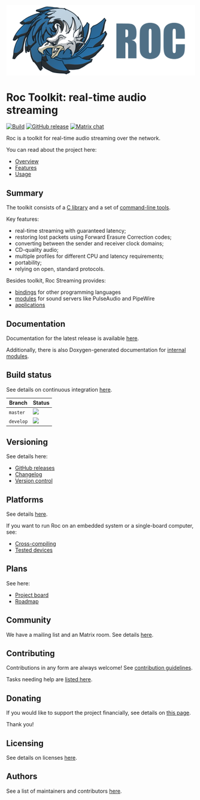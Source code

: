 ![](docs/images/logo.png)

# Roc Toolkit: real-time audio streaming

[![Build](https://github.com/roc-streaming/roc-toolkit/workflows/build/badge.svg?branch=master)](https://github.com/roc-streaming/roc-toolkit/actions/workflows/build.yml?query=branch%3Amaster) [![GitHub release](https://img.shields.io/github/release/roc-streaming/roc-toolkit.svg)](https://github.com/roc-streaming/roc-toolkit/releases) [![Matrix chat](https://matrix.to/img/matrix-badge.svg)](https://app.element.io/#/room/#roc-streaming:matrix.org)

Roc is a toolkit for real-time audio streaming over the network.

You can read about the project here:

* [Overview](https://roc-streaming.org/toolkit/docs/about_project/overview.html)
* [Features](https://roc-streaming.org/toolkit/docs/about_project/features.html)
* [Usage](https://roc-streaming.org/toolkit/docs/about_project/usage.html)

Summary
-------

The toolkit consists of a [C library](https://roc-streaming.org/toolkit/docs/api.html) and a set of [command-line tools](https://roc-streaming.org/toolkit/docs/tools/command_line_tools.html).

Key features:

* real-time streaming with guaranteed latency;
* restoring lost packets using Forward Erasure Correction codes;
* converting between the sender and receiver clock domains;
* CD-quality audio;
* multiple profiles for different CPU and latency requirements;
* portability;
* relying on open, standard protocols.

Besides toolkit, Roc Streaming provides:

* [bindings](https://roc-streaming.org/toolkit/docs/api/bindings.html) for other programming languages
* [modules](https://roc-streaming.org/toolkit/docs/tools/sound_server_modules.html) for sound servers like PulseAudio and PipeWire
* [applications](https://roc-streaming.org/toolkit/docs/tools/applications.html)

Documentation
-------------

Documentation for the latest release is available [here](https://roc-streaming.org/toolkit/docs/).

Additionally, there is also Doxygen-generated documentation for [internal modules](https://roc-streaming.org/toolkit/doxygen/).

Build status
------------

See details on continuous integration [here](https://roc-streaming.org/toolkit/docs/development/continuous_integration.html).

Branch    | Status
--------- | ------
`master`  | [![](https://github.com/roc-streaming/roc-toolkit/workflows/build/badge.svg?branch=master)](https://github.com/roc-streaming/roc-toolkit/actions/workflows/build.yml?query=branch%3Amaster)
`develop` | [![](https://github.com/roc-streaming/roc-toolkit/workflows/build/badge.svg?branch=develop)](https://github.com/roc-streaming/roc-toolkit/actions/workflows/build.yml?query=branch%3Adevelop)

Versioning
----------

See details here:

* [GitHub releases](https://github.com/roc-streaming/roc-toolkit/releases)
* [Changelog](https://roc-streaming.org/toolkit/docs/development/changelog.html)
* [Version control](https://roc-streaming.org/toolkit/docs/development/version_control.html)

Platforms
---------

See details [here](https://roc-streaming.org/toolkit/docs/portability.html).

If you want to run Roc on an embedded system or a single-board computer, see:

* [Cross-compiling](https://roc-streaming.org/toolkit/docs/portability/cross_compiling.html)
* [Tested devices](https://roc-streaming.org/toolkit/docs/portability/tested_devices.html)

Plans
-----

See here:

* [Project board](https://github.com/roc-streaming/roc-toolkit/projects/2)
* [Roadmap](https://roc-streaming.org/toolkit/docs/development/roadmap.html)

Community
---------

We have a mailing list and an Matrix room. See details [here](https://roc-streaming.org/toolkit/docs/about_project/contacts.html).

Contributing
------------

Contributions in any form are always welcome! See [contribution guidelines](https://roc-streaming.org/toolkit/docs/development/contribution_guidelines.html).

Tasks needing help are [listed here](https://github.com/roc-streaming/roc-toolkit/labels/help%20wanted).

Donating
--------

If you would like to support the project financially, see details on [this page](https://roc-streaming.org/toolkit/docs/about_project/sponsors.html).

Thank you!

Licensing
---------

See details on licenses [here](https://roc-streaming.org/toolkit/docs/about_project/licensing.html).

Authors
-------

See a list of maintainers and contributors [here](https://roc-streaming.org/toolkit/docs/about_project/authors.html).
